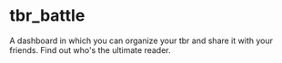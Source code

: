 # tbr_battle
A dashboard in which you can organize your tbr and share it with your friends. Find out who's the ultimate reader.
